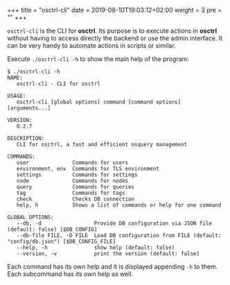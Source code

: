 +++
title = "osctrl-cli"
date = 2019-08-10T19:03:12+02:00
weight = 3
pre = ""
+++

`osctrl-cli` is the CLI for **osctrl**. Its purpose is to execute actions in **osctrl** without having to access directly the backend or use the admin interface. It can be very handy to automate actions in scripts or similar.

Execute `./osctrl-cli -h` to show the main help of the program:

```properties
$ ./osctrl-cli -h
NAME:
   osctrl-cli - CLI for osctrl

USAGE:
   osctrl-cli [global options] command [command options] [arguments...]

VERSION:
   0.2.7

DESCRIPTION:
   CLI for osctrl, a fast and efficient osquery management

COMMANDS:
   user              Commands for users
   environment, env  Commands for TLS environment
   settings          Commands for settings
   node              Commands for nodes
   query             Commands for queries
   tag               Commands for tags
   check             Checks DB connection
   help, h           Shows a list of commands or help for one command

GLOBAL OPTIONS:
   --db, -d                 Provide DB configuration via JSON file (default: false) [$DB_CONFIG]
   --db-file FILE, -D FILE  Load DB configuration from FILE (default: "config/db.json") [$DB_CONFIG_FILE]
   --help, -h               show help (default: false)
   --version, -v            print the version (default: false)
```

Each command has its own help and it is displayed appending `-h` to them. Each subcommand has its own help as well.
